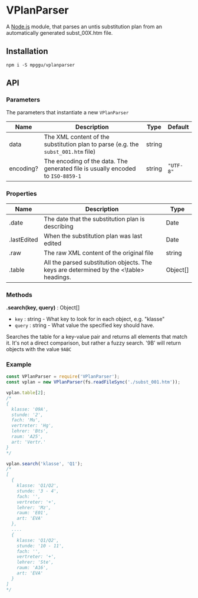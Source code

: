 # VPlanParser

A [Node.js](https://nodejs.org/en/) module, that parses an untis substitution plan from an automatically generated subst_00X.htm file.

## Installation

`npm i -S mpggu/vplanparser`

## API

### Parameters

The parameters that instantiate a new `VPlanParser`

| Name | Description | Type | Default |
| ---- | ----------- | ---- | ------- |
| data | The XML content of the substitution plan to parse (e.g. the `subst_001.htm` file) | string | |
| encoding? | The encoding of the data. The generated file is usually encoded to `ISO-8859-1` | string | `"UTF-8"`

### Properties

| Name | Description | Type |
| ---- | ----------- | ---- |
| .date | The date that the substitution plan is describing | Date |
| .lastEdited | When the substitution plan was last edited | Date |
| .raw | The raw XML content of the original file | string |
| .table | All the parsed substitution objects. The keys are determined by the <\table> headings. | Object[] |

### Methods

**.search(key, query)** : Object[]

- `key` : string - What key to look for in each object, e.g. "klasse"
- `query` : string - What value the specified key should have.

Searches the table for a key-value pair and returns all elements that match it. It's not a direct comparison, but rather a fuzzy search. '9B' will return objects with the value `9ABC`

### Example

```js
const VPlanParser = require('VPlanParser');
const vplan = new VPlanParser(fs.readFileSync('./subst_001.htm'));

vplan.table[2];
/*
{
  klasse: '09A',
  stunde: '2',
  fach: 'Mu',
  vertreter: 'Hg',
  lehrer: 'Bts',
  raum: 'A25',
  art: 'Vertr.'
}
*/

vplan.search('klasse', 'Q1');
/*
[
  {
    klasse: 'Q1/Q2',
    stunde: '3 - 4',
    fach: '',
    vertreter: '+',
    lehrer: 'Mz',
    raum: 'E01',
    art: 'EVA'
  },
  ....
  {
    klasse: 'Q1/Q2',
    stunde: '10 - 11',
    fach: '',
    vertreter: '+',
    lehrer: 'Ste',
    raum: 'A16',
    art: 'EVA'
  }
]
*/